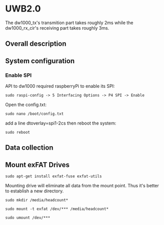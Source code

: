 # UWB2.0
The dw1000_tx's transmition part takes roughly 2ms while the dw1000_rx_cir's receiving part takes roughly 3ms.

## Overall description

## System configuration
### Enable SPI
API to dw1000 required raspberryPi to enable its SPI:

```
sudo raspi-config -> 5 Interfacing Options -> P4 SPI -> Enable
```

Open the config.txt:

```
sudo nano /boot/config.txt
```

add a line dtoverlay=spi1-2cs
then reboot the system:

```
sudo reboot
```

## Data collection


## Mount exFAT Drives
```
sudo apt-get install exfat-fuse exfat-utils
```
Mounting drive will eliminate all data from the mount point. Thus it's better to establish a new directory. 
```
sudo mkdir /media/headcount*
```
```
sudo mount -t exfat /dev/*** /media/headcount*
```
```
sudo umount /dev/***
```
